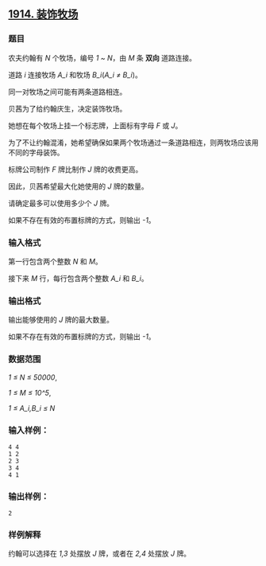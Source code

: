## [1914. 装饰牧场](https://www.acwing.com/problem/content/1916/)

### 题目

农夫约翰有 *N* 个牧场，编号 *1 ~ N*，由 *M* 条 **双向** 道路连接。

道路 *i* 连接牧场 *A_i* 和牧场 *B_i*(*A_i ≠ B_i*)。

同一对牧场之间可能有两条道路相连。

贝茜为了给约翰庆生，决定装饰牧场。

她想在每个牧场上挂一个标志牌，上面标有字母 *F* 或 *J*。

为了不让约翰混淆，她希望确保如果两个牧场通过一条道路相连，则两牧场应该用不同的字母装饰。

标牌公司制作 *F* 牌比制作 *J* 牌的收费更高。

因此，贝茜希望最大化她使用的 *J* 牌的数量。

请确定最多可以使用多少个 *J* 牌。

如果不存在有效的布置标牌的方式，则输出 *-1*。

### 输入格式

第一行包含两个整数 *N* 和 *M*。

接下来 *M* 行，每行包含两个整数 *A_i* 和 *B_i*。

### 输出格式

输出能够使用的 *J* 牌的最大数量。

如果不存在有效的布置标牌的方式，则输出 *-1*。

### 数据范围

*1 ≤ N ≤ 50000*,

*1 ≤ M ≤ 10^5*,

*1 ≤ A_i,B_i ≤ N*

### 输入样例：

```
4 4
1 2
2 3
3 4
4 1
```

### 输出样例：

```
2
```

### 样例解释

约翰可以选择在 *1,3* 处摆放 *J* 牌，或者在 *2,4* 处摆放 *J* 牌。
